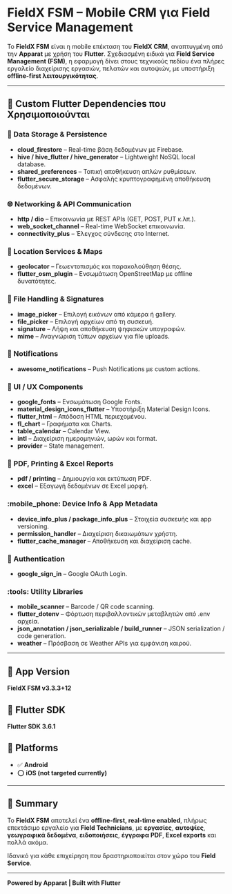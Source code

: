 # **FieldX FSM – Mobile CRM για Field Service Management**

Το **FieldX FSM** είναι η mobile επέκταση του **FieldX CRM**, αναπτυγμένη από την **Apparat** με χρήση του **Flutter**. Σχεδιασμένη ειδικά για **Field Service Management (FSM)**, η εφαρμογή δίνει στους τεχνικούς πεδίου ένα πλήρες εργαλείο διαχείρισης εργασιών, πελατών και αυτοψιών, με υποστήριξη **offline-first λειτουργικότητας**.

---

## **:pushpin: Custom Flutter Dependencies που Χρησιμοποιούνται**

### **:open_file_folder: Data Storage & Persistence**
- **cloud_firestore** – Real-time βάση δεδομένων με Firebase.
- **hive / hive_flutter / hive_generator** – Lightweight NoSQL local database.
- **shared_preferences** – Τοπική αποθήκευση απλών ρυθμίσεων.
- **flutter_secure_storage** – Ασφαλής κρυπτογραφημένη αποθήκευση δεδομένων.

### **:globe_with_meridians: Networking & API Communication**
- **http / dio** – Επικοινωνία με REST APIs (GET, POST, PUT κ.λπ.).
- **web_socket_channel** – Real-time WebSocket επικοινωνία.
- **connectivity_plus** – Έλεγχος σύνδεσης στο Internet.

### **:round_pushpin: Location Services & Maps**
- **geolocator** – Γεωεντοπισμός και παρακολούθηση θέσης.
- **flutter_osm_plugin** – Ενσωμάτωση OpenStreetMap με offline δυνατότητες.

### **:pencil: File Handling & Signatures**
- **image_picker** – Επιλογή εικόνων από κάμερα ή gallery.
- **file_picker** – Επιλογή αρχείων από τη συσκευή.
- **signature** – Λήψη και αποθήκευση ψηφιακών υπογραφών.
- **mime** – Αναγνώριση τύπων αρχείων για file uploads.

### **:bell: Notifications**
- **awesome_notifications** – Push Notifications με custom actions.

### **:art: UI / UX Components**
- **google_fonts** – Ενσωμάτωση Google Fonts.
- **material_design_icons_flutter** – Υποστήριξη Material Design Icons.
- **flutter_html** – Απόδοση HTML περιεχομένου.
- **fl_chart** – Γραφήματα και Charts.
- **table_calendar** – Calendar View.
- **intl** – Διαχείριση ημερομηνιών, ωρών και format.
- **provider** – State management.

### **:page_facing_up: PDF, Printing & Excel Reports**
- **pdf / printing** – Δημιουργία και εκτύπωση PDF.
- **excel** – Εξαγωγή δεδομένων σε Excel μορφή.

### **:mobile_phone: Device Info & App Metadata**
- **device_info_plus / package_info_plus** – Στοιχεία συσκευής και app versioning.
- **permission_handler** – Διαχείριση δικαιωμάτων χρήστη.
- **flutter_cache_manager** – Αποθήκευση και διαχείριση cache.

### **:key: Authentication**
- **google_sign_in** – Google OAuth Login.

### **:tools: Utility Libraries**
- **mobile_scanner** – Barcode / QR code scanning.
- **flutter_dotenv** – Φόρτωση περιβαλλοντικών μεταβλητών από .env αρχεία.
- **json_annotation / json_serializable / build_runner** – JSON serialization / code generation.
- **weather** – Πρόσβαση σε Weather APIs για εμφάνιση καιρού.

---

## **:pushpin: App Version**
**FieldX FSM v3.3.3+12**

## **:pushpin: Flutter SDK**
**Flutter SDK 3.6.1**

## **:pushpin: Platforms**
- :white_check_mark: **Android**
- :o: **iOS (not targeted currently)**

---

## **:pushpin: Summary**

Το **FieldX FSM** αποτελεί ένα **offline-first, real-time enabled**, πλήρως επεκτάσιμο εργαλείο για **Field Technicians**, με **εργασίες**, **αυτοψίες**, **γεωγραφικά δεδομένα**, **ειδοποιήσεις**, **έγγραφα PDF**, **Excel exports** και πολλά ακόμα.

Ιδανικό για κάθε επιχείρηση που δραστηριοποιείται στον χώρο του **Field Service**.

---

**Powered by Apparat | Built with Flutter**

